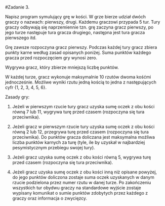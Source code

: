 #Zadanie 3.

Napisz program symulujący grę w kości. W grze bierze udział dwóch graczy o nazwach: pierwszy, drugi.
Każdemu graczowi przypada 5 tur. Tury graczy odbywają się naprzemiennie tzn. grę zaczyna gracz
pierwszy, po jego turze następuje tura gracza drugiego, następna jest tura gracza pierwszego itd. 

Grę zawsze rozpoczyna gracz pierwszy. Podczas każdej tury gracz zbiera punkty karne według zasad
opisanych poniżej. Suma punktów każdego gracza przed rozpoczęciem gry wynosi zero.

Wygrywa gracz, który zbierze mniejszą liczbę punktów.

W każdej turze, gracz wykonuje maksymalnie 10 rzutów dwoma kośćmi jednocześnie. Możliwe wyniki
rzutu jedną kością to jedna z następujących cyfr {1, 2, 3, 4, 5, 6}.

Zasady gry:

1. Jeżeli w pierwszym rzucie tury gracz uzyska sumę oczek z obu kości równą 7 lub 11, wygrywa turę
   przed czasem (rozpoczyna się tura przeciwnika).
   
2. Jeżeli gracz w pierwszym rzucie tury uzyska sumę oczek z obu kości równą 2 lub 12, przegrywa turę
   przed czasem (rozpoczyna się tura przeciwnika). Do punktów gracza doliczana jest maksymalna
   możliwa liczba punktów karnych za turę (tyle, ile by uzyskał w najbardziej pesymistycznym
   przebiegu swojej tury).
   
3. Jeżeli gracz uzyska sumę oczek z obu kości równą 5, wygrywa turę przed czasem (rozpoczyna się
   tura przeciwnika).
   
4. Jeżeli gracz uzyska sumę oczek z obu kości inną niż opisane powyżej, do jego punktów doliczona
   zostaje suma oczek uzyskanych w danym rzucie podzielona przez numer rzutu w danej turze.
   Po zakończeniu wszystkich tur obydwu graczy na standardowe wyjście zostaje wypisany komunikat o
   sumie punktów zdobytych przez każdego z graczy oraz informacja o zwycięzcy.